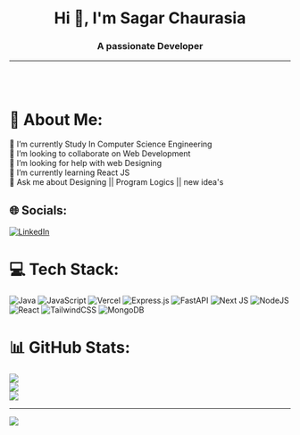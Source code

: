 
<h1 align="center">Hi 👋, I'm Sagar Chaurasia</h1>
<h3 align="center">A passionate  Developer</h3>
<hr>

<br><br>
 # 💫 About Me:
🔭 I’m currently Study In Computer Science Engineering<br>👯 I’m looking to collaborate on Web Development<br>🤝 I’m looking for help with web Designing<br>🌱 I’m currently learning React JS<br>💬 Ask me about Designing || Program Logics || new idea's


## 🌐 Socials:
[![LinkedIn](https://img.shields.io/badge/LinkedIn-%230077B5.svg?logo=linkedin&logoColor=white)](https://linkedin.com/in/https://www.linkedin.com/in/sagarchaurasia74/) 

# 💻 Tech Stack:
![Java](https://img.shields.io/badge/java-%23ED8B00.svg?style=for-the-badge&logo=java&logoColor=white) ![JavaScript](https://img.shields.io/badge/javascript-%23323330.svg?style=for-the-badge&logo=javascript&logoColor=%23F7DF1E) ![Vercel](https://img.shields.io/badge/vercel-%23000000.svg?style=for-the-badge&logo=vercel&logoColor=white) ![Express.js](https://img.shields.io/badge/express.js-%23404d59.svg?style=for-the-badge&logo=express&logoColor=%2361DAFB) ![FastAPI](https://img.shields.io/badge/FastAPI-005571?style=for-the-badge&logo=fastapi) ![Next JS](https://img.shields.io/badge/Next-black?style=for-the-badge&logo=next.js&logoColor=white) ![NodeJS](https://img.shields.io/badge/node.js-6DA55F?style=for-the-badge&logo=node.js&logoColor=white) ![React](https://img.shields.io/badge/react-%2320232a.svg?style=for-the-badge&logo=react&logoColor=%2361DAFB) ![TailwindCSS](https://img.shields.io/badge/tailwindcss-%2338B2AC.svg?style=for-the-badge&logo=tailwind-css&logoColor=white) ![MongoDB](https://img.shields.io/badge/MongoDB-%234ea94b.svg?style=for-the-badge&logo=mongodb&logoColor=white)
# 📊 GitHub Stats:
![](https://github-readme-stats.vercel.app/api?username=sagarchaurasia176&theme=tokyonight&hide_border=false&include_all_commits=true&count_private=false)<br/>
![](https://github-readme-streak-stats.herokuapp.com/?user=sagarchaurasia176&theme=tokyonight&hide_border=false)<br/>
![](https://github-readme-stats.vercel.app/api/top-langs/?username=sagarchaurasia176&theme=tokyonight&hide_border=false&include_all_commits=true&count_private=false&layout=compact)

---
[![](https://visitcount.itsvg.in/api?id=sagarchaurasia176&icon=2&color=3)](https://visitcount.itsvg.in)

<!-- Proudly created with GPRM ( https://gprm.itsvg.in ) -->
